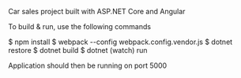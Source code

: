 Car sales project built with ASP.NET Core and Angular

To build & run, use the following commands

$ npm install
$ webpack --config webpack.config.vendor.js
$ dotnet restore
$ dotnet build
$ dotnet (watch) run

Application should then be running on port 5000